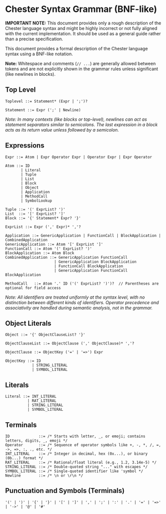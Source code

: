 # Chester Syntax Grammar (BNF-like)

**IMPORTANT NOTE:** This document provides only a rough description of the Chester language syntax and might be highly incorrect or not fully aligned with the current implementation. It should be used as a general guide rather than a precise specification.

This document provides a formal description of the Chester language syntax using a BNF-like notation.

**Note:** Whitespace and comments (`// ...`) are generally allowed between tokens and are not explicitly shown in the grammar rules unless significant (like newlines in blocks).

## Top Level

```bnf
Toplevel ::= Statement* (Expr | ';')?

Statement ::= Expr (';' | Newline)
```
*Note: In many contexts (like blocks or top-level), newlines can act as statement separators similar to semicolons. The last expression in a block acts as its return value unless followed by a semicolon.*

## Expressions

```bnf
Expr ::= Atom | Expr Operator Expr | Operator Expr | Expr Operator

Atom ::= ID
       | Literal
       | Tuple
       | List
       | Block
       | Object
       | Application
       | MethodCall
       | SymbolLookup

Tuple ::= '(' ExprList? ')'
List  ::= '[' ExprList? ']'
Block ::= '{' Statement* Expr? '}'

ExprList ::= Expr (',' Expr)* ','?

Application ::= GenericApplication | FunctionCall | BlockApplication | CombinedApplication
GenericApplication ::= Atom '[' ExprList ']'
FunctionCall ::= Atom '(' ExprList? ')'
BlockApplication ::= Atom Block
CombinedApplication ::= GenericApplication FunctionCall
                      | GenericApplication BlockApplication
                      | FunctionCall BlockApplication
                      | GenericApplication FunctionCall BlockApplication

MethodCall   ::= Atom '.' ID ('(' ExprList? ')')?  // Parentheses are optional for field access
```

*Note: All identifiers are treated uniformly at the syntax level, with no distinction between different kinds of identifiers. Operator precedence and associativity are handled during semantic analysis, not in the grammar.*

## Object Literals

```bnf
Object ::= '{' ObjectClauseList? '}'

ObjectClauseList ::= ObjectClause (',' ObjectClause)* ','?

ObjectClause ::= ObjectKey ('=' | '=>') Expr

ObjectKey ::= ID
            | STRING_LITERAL
            | SYMBOL_LITERAL
```

## Literals

```bnf
Literal ::= INT_LITERAL
          | RAT_LITERAL
          | STRING_LITERAL
          | SYMBOL_LITERAL
```

## Terminals

```bnf
ID             ::= /* Starts with letter, _, or emoji; contains letters, digits, _, emoji */
Operator       ::= /* Sequence of operator symbols like +, -, *, /, =, ->, =>, :, ., etc. */
INT_LITERAL    ::= /* Integer in decimal, hex (0x...), or binary (0b...) format */
RAT_LITERAL    ::= /* Rational/float literal (e.g., 1.2, 3.14e-5) */
STRING_LITERAL ::= /* Double-quoted string "..." with escapes */
SYMBOL_LITERAL ::= /* Single-quoted identifier like 'symbol */
Newline        ::= /* \n or \r\n */
```

## Punctuation and Symbols (Terminals)

```bnf
'(' | ')' | '{' | '}' | '[' | ']' | ',' | ';' | ':' | '.' | '=' | '=>' | '->' | '@' | '#'
``` 